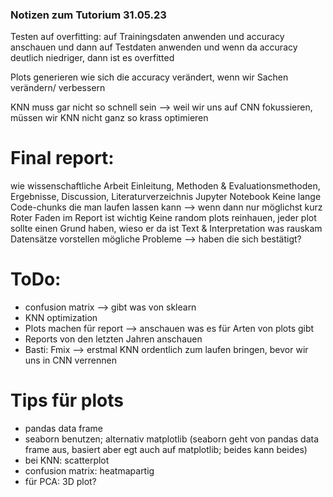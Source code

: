 ### Notizen zum Tutorium 31.05.23

Testen auf overfitting: auf Trainingsdaten anwenden und accuracy anschauen und dann auf Testdaten anwenden und wenn da accuracy deutlich niedriger, dann ist es overfitted

Plots generieren wie sich die accuracy verändert, wenn wir Sachen verändern/ verbessern

KNN muss gar nicht so schnell sein
--> weil wir uns auf CNN fokussieren, müssen wir KNN nicht ganz so krass optimieren

# Final report:
wie wissenschaftliche Arbeit
Einleitung, Methoden & Evaluationsmethoden, Ergebnisse, Discussion, Literaturverzeichnis
Jupyter Notebook
Keine lange Code-chunks die man laufen lassen kann
--> wenn dann nur möglichst kurz
Roter Faden im Report ist wichtig
Keine random plots reinhauen, jeder plot sollte einen Grund haben, wieso er da ist
Text & Interpretation was rauskam
Datensätze vorstellen
mögliche Probleme --> haben die sich bestätigt?

# ToDo:
- confusion matrix --> gibt was von sklearn
- KNN optimization
- Plots machen für report --> anschauen was es für Arten von plots gibt
- Reports von den letzten Jahren anschauen
- Basti: Fmix
--> erstmal KNN ordentlich zum laufen bringen, bevor wir uns in CNN verrennen

# Tips für plots
- pandas data frame
- seaborn benutzen; alternativ matplotlib (seaborn geht von pandas data frame aus, basiert aber egt auch auf matplotlib; beides kann beides)
- bei KNN: scatterplot
- confusion matrix: heatmapartig
- für PCA: 3D plot?

